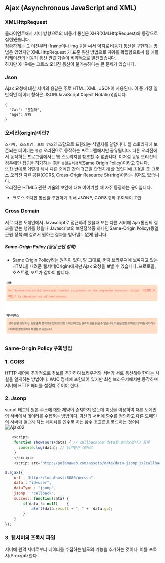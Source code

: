 ## Ajax (Asynchronous JavaScript and XML)

### XMLHttpRequest
클라이언트에서 서버 방향으로의 비동기 통신은 XHR(XMLHttpRequest)의 등장으로 실현됐습니다.   
정확하게는 그 이전부터 iframe이나 img 등을 써서 억지로 비동기 통신을 구현하는 방법은 있었지만 XMLHttpRequest 가 표준 통신 방법으로 지위를 확립함으로써 웹 애플리케이션의 비동기 통신 관련 기술이 비약적으로 발전했습니다.  
하지만 XHR에는 크로스 오리진 통신이 불가능하다는 큰 문제가 있습니다.

### Json 
Ajax 요청에 대한 서버의 응답은 주로 HTML, XML, JSON이 사용된다. 이 중 가장 일반적인 데이터 형식은 JSON(JavaScript Object Notation)입니다.
```text
{
  "Cat": "친칠라",
  "age": 999
}
```
                                                                  
### 오리진(origin)이란?
`스키마, 호스트명, 포트 번호`의 조합으로 표현되는 식별자를 말합니다.
웹 스토리지에 보존되는 데이터는 `동일` 오리진으로 동작하는 프로그램에서만 공유됩니다. 다른 오리진에서 동작하는 프로그램에서는 웹 스토리지를 참조할 수 없습니다.
이처럼 동일 오리진의 경우에만 접근을 허가하는 것을 `동일출처정책`(Same Origin Policy)이라고 합니다.     
또한 반대로 어떻게 해서 다른 오리진 간의 접근을 안전하게 할 것인가에 초점을 둔 크로스 오리진 자원 공유(CORS, Cross-Origin Resource Sharing)이라는 용어도 있습니다.    
오리진은 HTML5 관련 기술의 보안에 대해 이야기할 때 자주 등장하는 용어입니다.

- 크로스 오리진 통신을 구현하기 위해 JSONP, CORS 등의 우회책이 고완

### Cross Domain
서로 다른 도메인에서 Javascript로 접근하려 했을때 또는 다른 서버에 Ajax통신의 결과를 받는 행위를 했을때 Javascript의 보안정책중 하나인 Same-Origin Policy(동일 근원 정책)에 걸려서 원하는 결과를 받아낼수 없게 됩니다.    

##### Same-Origin Policy (동일 근원 정책) 
- Same Origin Policy라는 원칙이 있다. 말 그대로, 현재 브라우져에 보여지고 있는 HTML을 내려준 웹서버(Origin)에게만 Ajax 요청을 보낼 수 있습니다. 프로토콜, 호스트명, 포트가 같아야 합니다.
                                                                                                                                                                              
![Javascrt Ajax](./Ajax01.png)

### Same-Origin Policy 우회방법
### 1. CORS
HTTP 헤더에 추가적으로 정보를 추가하여 브라우저와 서버가 서로 통신해야 한다는 사실을 알게하는 방법이다. W3C 명세에 포함되어 있지만 최신 브라우저에서만 동작하며 서버에 HTTP 헤더를 설정해 주어야 한다.

### 2. Jsonp
script 태그의 원본 주소에 대한 제약이 존재하지 않는데 이것을 이용하여 다른 도메인의 서버에서 데이터를 수집하는 방법이다. 자신의 서버에 함수를 정의하고 다른 도메인의 서버에 얻고자 하는 데이터를 인수로 하는 함수 호출문을 로드하는 것이다.
![Ajax02]('./Ajax02.png)
```js
   <script>
    function showTours(data) { // callback으로 data를 받아오겠다고 등록
      console.log(data); // 넘겨받은 데이터 
    }
    </script>
    <script src='http://poiemaweb.com/assets/data/data-jsonp.js?callback=showTours'></script> // callback명시
```
```js
$.ajax({
    url : "http://localhost:8080/person",
    data : "id=user",
    dataType : "jsonp",
    jsonp : "callback",
    success: function(data) {
        if(data != null)    {
            alert(data.result + ", " +  data.go);
        }
    }
});
```            
### 3. 웹서버의 프록시 파일
서버에 원격 서버로부터 데이터를 수집하는 별도의 기능을 추가하는 것이다. 이를 프록시(Proxy)라 한다.                                                    
                                                                  
                                                                 


